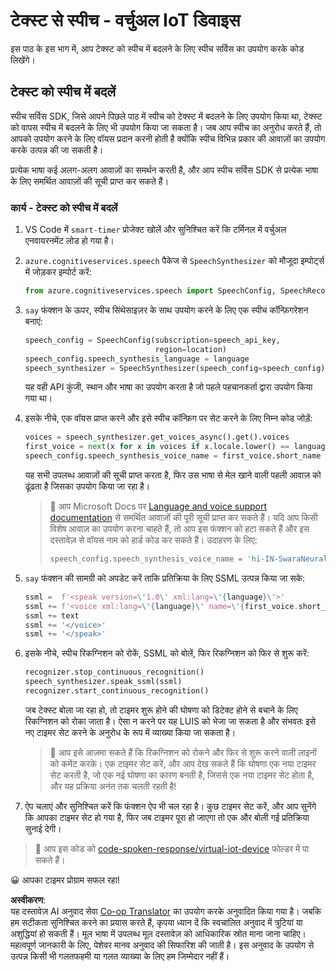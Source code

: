 <!--
CO_OP_TRANSLATOR_METADATA:
{
  "original_hash": "7966848a1f870e4c42edb4db67b13c57",
  "translation_date": "2025-08-25T17:49:36+00:00",
  "source_file": "6-consumer/lessons/3-spoken-feedback/virtual-device-text-to-speech.md",
  "language_code": "hi"
}
-->
# टेक्स्ट से स्पीच - वर्चुअल IoT डिवाइस

इस पाठ के इस भाग में, आप टेक्स्ट को स्पीच में बदलने के लिए स्पीच सर्विस का उपयोग करके कोड लिखेंगे।

## टेक्स्ट को स्पीच में बदलें

स्पीच सर्विस SDK, जिसे आपने पिछले पाठ में स्पीच को टेक्स्ट में बदलने के लिए उपयोग किया था, टेक्स्ट को वापस स्पीच में बदलने के लिए भी उपयोग किया जा सकता है। जब आप स्पीच का अनुरोध करते हैं, तो आपको उपयोग करने के लिए वॉयस प्रदान करनी होती है क्योंकि स्पीच विभिन्न प्रकार की आवाज़ों का उपयोग करके उत्पन्न की जा सकती है।

प्रत्येक भाषा कई अलग-अलग आवाज़ों का समर्थन करती है, और आप स्पीच सर्विस SDK से प्रत्येक भाषा के लिए समर्थित आवाज़ों की सूची प्राप्त कर सकते हैं।

### कार्य - टेक्स्ट को स्पीच में बदलें

1. VS Code में `smart-timer` प्रोजेक्ट खोलें और सुनिश्चित करें कि टर्मिनल में वर्चुअल एनवायरनमेंट लोड हो गया है।

1. `azure.cognitiveservices.speech` पैकेज से `SpeechSynthesizer` को मौजूदा इम्पोर्ट्स में जोड़कर इम्पोर्ट करें:

    ```python
    from azure.cognitiveservices.speech import SpeechConfig, SpeechRecognizer, SpeechSynthesizer
    ```

1. `say` फंक्शन के ऊपर, स्पीच सिंथेसाइज़र के साथ उपयोग करने के लिए एक स्पीच कॉन्फ़िगरेशन बनाएं:

    ```python
    speech_config = SpeechConfig(subscription=speech_api_key,
                                 region=location)
    speech_config.speech_synthesis_language = language
    speech_synthesizer = SpeechSynthesizer(speech_config=speech_config)
    ```

    यह वही API कुंजी, स्थान और भाषा का उपयोग करता है जो पहले पहचानकर्ता द्वारा उपयोग किया गया था।

1. इसके नीचे, एक वॉयस प्राप्त करने और इसे स्पीच कॉन्फ़िग पर सेट करने के लिए निम्न कोड जोड़ें:

    ```python
    voices = speech_synthesizer.get_voices_async().get().voices
    first_voice = next(x for x in voices if x.locale.lower() == language.lower())
    speech_config.speech_synthesis_voice_name = first_voice.short_name
    ```

    यह सभी उपलब्ध आवाज़ों की सूची प्राप्त करता है, फिर उस भाषा से मेल खाने वाली पहली आवाज़ को ढूंढता है जिसका उपयोग किया जा रहा है।

    > 💁 आप Microsoft Docs पर [Language and voice support documentation](https://docs.microsoft.com/azure/cognitive-services/speech-service/language-support?WT.mc_id=academic-17441-jabenn#text-to-speech) से समर्थित आवाज़ों की पूरी सूची प्राप्त कर सकते हैं। यदि आप किसी विशेष आवाज़ का उपयोग करना चाहते हैं, तो आप इस फंक्शन को हटा सकते हैं और इस दस्तावेज़ से वॉयस नाम को हार्ड कोड कर सकते हैं। उदाहरण के लिए:
    >
    > ```python
    > speech_config.speech_synthesis_voice_name = 'hi-IN-SwaraNeural'
    > ```

1. `say` फंक्शन की सामग्री को अपडेट करें ताकि प्रतिक्रिया के लिए SSML उत्पन्न किया जा सके:

    ```python
    ssml =  f'<speak version=\'1.0\' xml:lang=\'{language}\'>'
    ssml += f'<voice xml:lang=\'{language}\' name=\'{first_voice.short_name}\'>'
    ssml += text
    ssml += '</voice>'
    ssml += '</speak>'
    ```

1. इसके नीचे, स्पीच रिकग्निशन को रोकें, SSML को बोलें, फिर रिकग्निशन को फिर से शुरू करें:

    ```python
    recognizer.stop_continuous_recognition()
    speech_synthesizer.speak_ssml(ssml)
    recognizer.start_continuous_recognition()
    ```

    जब टेक्स्ट बोला जा रहा हो, तो टाइमर शुरू होने की घोषणा को डिटेक्ट होने से बचाने के लिए रिकग्निशन को रोका जाता है। ऐसा न करने पर यह LUIS को भेजा जा सकता है और संभवतः इसे नए टाइमर सेट करने के अनुरोध के रूप में व्याख्या किया जा सकता है।

    > 💁 आप इसे आज़मा सकते हैं कि रिकग्निशन को रोकने और फिर से शुरू करने वाली लाइनों को कमेंट करके। एक टाइमर सेट करें, और आप देख सकते हैं कि घोषणा एक नया टाइमर सेट करती है, जो एक नई घोषणा का कारण बनती है, जिससे एक नया टाइमर सेट होता है, और यह प्रक्रिया अनंत तक चलती रहती है!

1. ऐप चलाएं और सुनिश्चित करें कि फंक्शन ऐप भी चल रहा है। कुछ टाइमर सेट करें, और आप सुनेंगे कि आपका टाइमर सेट हो गया है, फिर जब टाइमर पूरा हो जाएगा तो एक और बोली गई प्रतिक्रिया सुनाई देगी।

> 💁 आप इस कोड को [code-spoken-response/virtual-iot-device](../../../../../6-consumer/lessons/3-spoken-feedback/code-spoken-response/virtual-iot-device) फोल्डर में पा सकते हैं।

😀 आपका टाइमर प्रोग्राम सफल रहा!

**अस्वीकरण**:  
यह दस्तावेज़ AI अनुवाद सेवा [Co-op Translator](https://github.com/Azure/co-op-translator) का उपयोग करके अनुवादित किया गया है। जबकि हम सटीकता सुनिश्चित करने का प्रयास करते हैं, कृपया ध्यान दें कि स्वचालित अनुवाद में त्रुटियां या अशुद्धियां हो सकती हैं। मूल भाषा में उपलब्ध मूल दस्तावेज़ को आधिकारिक स्रोत माना जाना चाहिए। महत्वपूर्ण जानकारी के लिए, पेशेवर मानव अनुवाद की सिफारिश की जाती है। इस अनुवाद के उपयोग से उत्पन्न किसी भी गलतफहमी या गलत व्याख्या के लिए हम जिम्मेदार नहीं हैं।